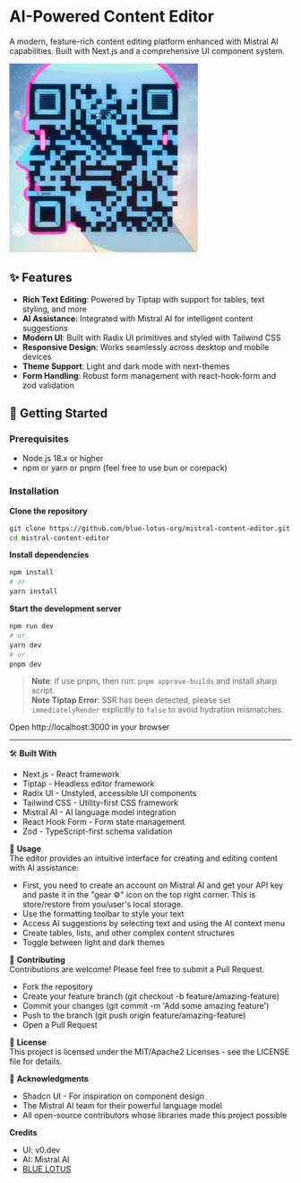 # AI-Powered Content Editor

A modern, feature-rich content editing platform enhanced with Mistral AI capabilities. Built with Next.js and a comprehensive UI component system.

![Content Editor](./BLUELOTUS.png)

## ✨ Features

- **Rich Text Editing**: Powered by Tiptap with support for tables, text styling, and more
- **AI Assistance**: Integrated with Mistral AI for intelligent content suggestions
- **Modern UI**: Built with Radix UI primitives and styled with Tailwind CSS
- **Responsive Design**: Works seamlessly across desktop and mobile devices
- **Theme Support**: Light and dark mode with next-themes
- **Form Handling**: Robust form management with react-hook-form and zod validation

## 🚀 Getting Started

### Prerequisites

- Node.js 18.x or higher
- npm or yarn or pnpm (feel free to use bun or corepack)

### Installation

**Clone the repository**
```bash
git clone https://github.com/blue-lotus-org/mistral-content-editor.git
cd mistral-content-editor
```

**Install dependencies**
```bash
npm install
# or
yarn install
```

**Start the development server**
```bash
npm run dev
# or
yarn dev
# or
pnpm dev
```

> **Note**: if use pnpm, then run: `pnpm approve-builds` and install sharp script.\
**Note Tiptap Error**: SSR has been detected, please set `immediatelyRender` explicitly to `false` to avoid hydration mismatches.

Open http://localhost:3000 in your browser

---

🛠️ **Built With**
- Next.js - React framework
- Tiptap - Headless editor framework
- Radix UI - Unstyled, accessible UI components
- Tailwind CSS - Utility-first CSS framework
- Mistral AI - AI language model integration
- React Hook Form - Form state management
- Zod - TypeScript-first schema validation

📖 **Usage**\
The editor provides an intuitive interface for creating and editing content with AI assistance:

- First, you need to create an account on Mistral AI and get your API key and paste it in the "gear ⚙️" icon on the top right corner. This is store/restore from you/user's local storage.
- Use the formatting toolbar to style your text
- Access AI suggestions by selecting text and using the AI context menu
- Create tables, lists, and other complex content structures
- Toggle between light and dark themes

🤝 **Contributing**\
Contributions are welcome! Please feel free to submit a Pull Request.

- Fork the repository
- Create your feature branch (git checkout -b feature/amazing-feature)
- Commit your changes (git commit -m 'Add some amazing feature')
- Push to the branch (git push origin feature/amazing-feature)
- Open a Pull Request

📄 **License**\
This project is licensed under the MIT/Apache2 Licenses - see the LICENSE file for details.

🙏 **Acknowledgments**
- Shadcn UI - For inspiration on component design
- The Mistral AI team for their powerful language model
- All open-source contributors whose libraries made this project possible

**Credits**
- UI: v0.dev
- AI: Mistral AI
- [BLUE LOTUS](https://lotuschain.org)
